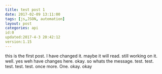```yaml
---
title: test post 1
date: 2017-02-09 13:11:00
tags: [js,JSON, automation]
layout: post
categories: api
id:0
updated:2017-4-3 20:42:12
version:1.15
---
```


this is the first post. I have changed it. maybe it will read. still working on it. well. yes weh have changes here. okay. so whats the message. test. test. test. test. test. once more. One. okay. okay